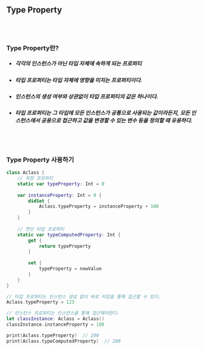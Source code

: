 ## Type Property

<br>
<br>

### Type Property란?
- ##### 각각의 인스턴스가 아닌 타입 자체에 속하게 되는 프로퍼티
- ##### 타입 프로퍼티는 타입 자체에 영향을 미치는 프로퍼티이다.
- ##### 인스턴스의 생성 여부와 상관없이 타입 프로퍼티의 값은 하나이다.
- ##### 타입 프로퍼티는 그 타입에 모든 인스턴스가 공통으로 사용되는 값이라든지, 모든 인스턴스에서 공용으로 접근하고 값을 변경할 수 있는 변수 등을 정의할 때 유용하다.

<br>
<br>

### Type Property 사용하기
```Swift
class Aclass {
    // 저장 프로퍼티
    static var typeProperty: Int = 0
    
    var instanceProperty: Int = 0 {
        didSet {
            Aclass.typeProperty = instanceProperty + 100
        }
    }
    
    // 연산 타입 프로퍼티
    static var typeComputedProperty: Int {
        get {
            return typeProperty
        }
        
        set {
            typeProperty = newValue
        }
    }
}

// 타입 프로퍼티는 인스턴스 생성 없이 바로 타입을 통해 접근할 수 있다.
Aclass.typeProperty = 123

// 인스턴스 프로퍼티는 인스턴스를 통해 접근해야한다.
let classInstance: Aclass = Aclass()
classInstance.instanceProperty = 100

print(Aclass.typeProperty)  // 200
print(Aclass.typeComputedProperty)  // 200
```